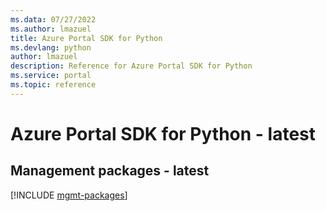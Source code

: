 ```yaml
---
ms.data: 07/27/2022
ms.author: lmazuel
title: Azure Portal SDK for Python
ms.devlang: python
author: lmazuel
description: Reference for Azure Portal SDK for Python
ms.service: portal
ms.topic: reference
---
```

# Azure Portal SDK for Python - latest

## Management packages - latest
[!INCLUDE [mgmt-packages](portal-mgmt-index.md)]